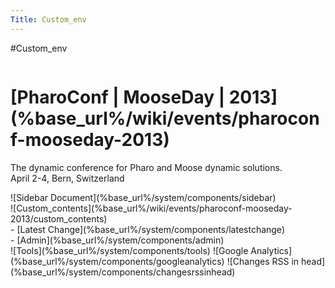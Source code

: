 ```yaml
---
Title: Custom_env
---
```

#Custom_env
<div class="container">
	<div class="header column span-24 last">
 	<h1 class="heading">[PharoConf | MooseDay | 2013](%base_url%/wiki/events/pharoconf-mooseday-2013)</h1>
	<p>The dynamic conference for Pharo and Moose dynamic solutions.<br/>	April 2-4, Bern, Switzerland</h1>
	</p>
	</div>
	<div class="column span-24 last mainbody">
		<div class="sidebar column span-5 prepend-3 last">![Sidebar Document](%base_url%/system/components/sidebar)</div>
		<div class="contents column span-16">![Custom_contents](%base_url%/wiki/events/pharoconf-mooseday-2013/custom_contents)</div>
	</div>
	<div class="footnote">- [Latest Change](%base_url%/system/components/latestchange)</div>
	- [Admin](%base_url%/system/components/admin)
</div>
<div class="hidden">
![Tools](%base_url%/system/components/tools)
![Google Analytics](%base_url%/system/components/googleanalytics)
![Changes RSS in head](%base_url%/system/components/changesrssinhead)
</div>
